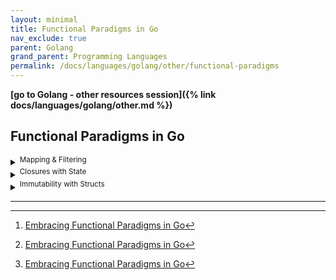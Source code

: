 ```yaml
---
layout: minimal
title: Functional Paradigms in Go
nav_exclude: true
parent: Golang
grand_parent: Programming Languages
permalink: /docs/languages/golang/other/functional-paradigms
---
```


__[go to Golang - other resources session]({% link docs/languages/golang/other.md %})__

## Functional Paradigms in Go

<details markdown="block">
  <summary>
    <sup>Mapping & Filtering</sup>
  </summary>

A sample from a Medium post [^1].

```golang
package main

import "fmt"

type Predicate func(int) bool
type Transformer func(int) int

func Map(nums []int, fn Transformer) []int {
  result := make([]int, len(nums))
  for i, v := range nums {
    result[i] = fn(v)
  }
  return result
}

func Filter(nums []int, fn Predicate) []int {
  var result []int
  for _, v := range nums {
    if fn(v) {
      result = append(result, v)
    }
  }
  return result
}

func main() {
  nums := []int{1, 2, 3, 4, 5, 6, 7, 8, 9, 10}

  // Double each number
  doubled := Map(nums, func(n int) int {
    return n * 2
  })

  // Filter out even numbers
  odds := Filter(nums, func(n int) bool {
    return n%2 != 0
  })

  fmt.Println(doubled) // [2 4 6 8 10 12 14 16 18 20]
  fmt.Println(odds)    // [1 3 5 7 9]
}
```
----
<br/>
<!-- Mapping & Filtering -->
</details>



<details markdown="block">
  <summary>
    <sup>Closures with State</sup>
  </summary>

A sample from a Medium post [^1].

```golang
package main

import "fmt"

func Counter(start int) func() int {
  count := start
  return func() int {
    count++
    return count
  }
}

func main() {
  counterA := Counter(0)
  fmt.Println(counterA()) // Outputs: 1
  fmt.Println(counterA()) // Outputs: 2

  counterB := Counter(10)
  fmt.Println(counterB()) // Outputs: 11
}
```
----
<br/>
<!-- Closures with State -->
</details>



<details markdown="block">
  <summary>
    <sup>Immutability with Structs</sup>
  </summary>

A sample from a Medium post [^1].

```golang
package main

import "fmt"

type ImmutablePoint struct {
  X, Y int
}

func NewImmutablePoint(x, y int) *ImmutablePoint {
  return &ImmutablePoint{x, y}
}

func (p *ImmutablePoint) Move(deltaX, deltaY int) *ImmutablePoint {
  // Instead of mutating the existing point, return a new one
  return NewImmutablePoint(p.X+deltaX, p.Y+deltaY)
}

func main() {
  point := NewImmutablePoint(2, 3)
  newPoint := point.Move(1, 1)

  fmt.Printf("Original Point: %v\n", point) // {2 3}
  fmt.Printf("Moved Point: %v\n", newPoint) // {3 4}
}
```
----
<br/>
<!-- Immutability with Structs -->
</details>

----


[^1]: [Embracing Functional Paradigms in Go](https://blog.stackademic.com/embracing-functional-paradigms-in-go-d9f6a9963a96)
